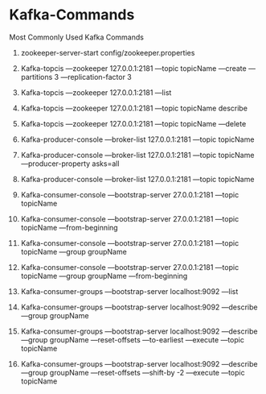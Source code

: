 # Kafka-Commands

Most Commonly Used Kafka Commands

1. zookeeper-server-start config/zookeeper.properties

2. Kafka-topcis —zookeeper 127.0.0.1:2181 —topic topicName —create —partitions 3 —replication-factor 3

3. Kafka-topcis —zookeeper 127.0.0.1:2181 —list

4. Kafka-topcis —zookeeper 127.0.0.1:2181 —topic topicName describe

5. Kafka-topcis —zookeeper 127.0.0.1:2181 —topic topicName —delete

5. Kafka-producer-console —broker-list 127.0.0.1:2181 —topic topicName

6. Kafka-producer-console —broker-list 127.0.0.1:2181 —topic topicName —producer-property asks=all

7. Kafka-producer-console —broker-list 127.0.0.1:2181 —topic topicName

8. Kafka-consumer-console —bootstrap-server 27.0.0.1:2181 —topic topicName

9. Kafka-consumer-console —bootstrap-server 27.0.0.1:2181 —topic topicName —from-beginning

10. Kafka-consumer-console —bootstrap-server 27.0.0.1:2181 —topic topicName —group groupName

11. Kafka-consumer-console —bootstrap-server 27.0.0.1:2181 —topic topicName —group groupName —from-beginning

12. Kafka-consumer-groups —bootstrap-server localhost:9092 —list

13. Kafka-consumer-groups —bootstrap-server localhost:9092 —describe —group groupName

14. Kafka-consumer-groups —bootstrap-server localhost:9092 —describe —group groupName —reset-offsets —to-earliest —execute —topic topicName

15. Kafka-consumer-groups —bootstrap-server localhost:9092 —describe —group groupName —reset-offsets —shift-by -2 —execute —topic topicName
